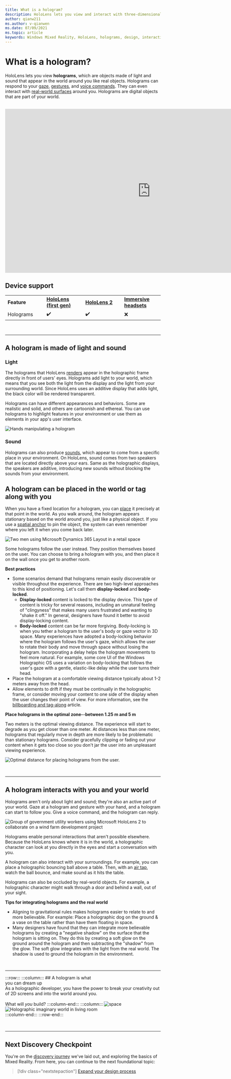 ```yaml
---
title: What is a hologram?
description: HoloLens lets you view and interact with three-dimensional holograms, objects made of light and sound that appear in the world around you.
author: qianw211
ms.author: v-qianwen
ms.date: 07/09/2021
ms.topic: article
keywords: Windows Mixed Reality, HoloLens, holograms, design, interaction, mixed reality headset, windows mixed reality headset, what is augmented reality
---
```


# What is a hologram?

HoloLens lets you view **holograms**, which are objects made of light and sound that appear in the world around you like real objects. Holograms can respond to your [gaze](../design/gaze-and-commit.md), [gestures](../design/gaze-and-commit.md#composite-gestures), and [voice commands](../design/voice-input.md). They can even interact with [real-world surfaces](../design/spatial-mapping.md) around you. Holograms are digital objects that are part of your world.

<br>

<iframe width="940" height="530" src="https://www.youtube.com/embed/MVXH5V8MVQo" frameborder="0" allow="accelerometer; autoplay; encrypted-media; gyroscope; picture-in-picture" allowfullscreen></iframe>

<br>

## Device support

<table>
    <colgroup>
    <col width="25%" />
    <col width="25%" />
    <col width="25%" />
    <col width="25%" />
    </colgroup>
    <tr>
        <td><strong>Feature</strong></td>
        <td><a href="/hololens/hololens1-hardware"><strong>HoloLens (first gen)</strong></a></td>
        <td><a href="/hololens/hololens2-hardware"><strong>HoloLens 2</strong></td>
        <td><a href="/windows/mixed-reality/enthusiast-guide/immersive-headset-hardware-details"><strong>Immersive headsets</strong></a></td>
    </tr>
     <tr>
        <td>Holograms</td>
        <td>✔️</td>
        <td>✔️</td>
        <td>❌</td>
    </tr>
</table>

<br>

---

## A hologram is made of light and sound

### Light

The holograms that HoloLens [renders](../develop/advanced-concepts/rendering-overview.md) appear in the holographic frame directly in front of users' eyes. Holograms add light to your world, which means that you see both the light from the display and the light from your surrounding world. Since HoloLens uses an additive display that adds light, the black color will be rendered transparent. 

Holograms can have different appearances and behaviors. Some are realistic and solid, and others are cartoonish and ethereal. You can use holograms to highlight features in your environment or use them as elements in your app's user interface.

![Hands manipulating a hologram](images/hologram-hands-940px.jpg)

### Sound

Holograms can also produce [sounds](../design/spatial-sound.md), which appear to come from a specific place in your environment. On HoloLens, sound comes from two speakers that are located directly above your ears. Same as the holographic displays, the speakers are additive, introducing new sounds without blocking the sounds from your environment.

## A hologram can be placed in the world or tag along with you

When you have a fixed location for a hologram, you can [place](../design/coordinate-systems.md) it precisely at that point in the world. As you walk around, the hologram appears stationary based on the world around you, just like a physical object. If you use a [spatial anchor](../design/coordinate-systems.md#spatial-anchors) to pin the object, the system can even remember where you left it when you come back later.

![Two men using Microsoft Dynamics 365 Layout in a retail space](images/HLS19_retailLayoutHologram_001-940px.jpg)

Some holograms follow the user instead. They position themselves based on the user. You can choose to bring a hologram with you, and then place it on the wall once you get to another room.

**Best practices**

* Some scenarios demand that holograms remain easily discoverable or visible throughout the experience. There are two high-level approaches to this kind of positioning. Let's call them **display-locked** and **body-locked**.
   * **Display-locked** content is locked to the display device. This type of content is tricky for several reasons, including an unnatural feeling of "clingyness" that makes many users frustrated and wanting to "shake it off." In general, designers have found it better to avoid display-locking content.
   * **Body-locked** content can be far more forgiving. Body-locking is when you tether a hologram to the user's body or gaze vector in 3D space. Many experiences have adopted a body-locking behavior where the hologram follows the user's gaze, which allows the user to rotate their body and move through space without losing the hologram. Incorporating a delay helps the hologram movements to feel more natural. For example, some core UI of the Windows Holographic OS uses a variation on body-locking that follows the user's gaze with a gentle, elastic-like delay while the user turns their head.
* Place the hologram at a comfortable viewing distance typically about 1-2 meters away from the head.
* Allow elements to drift if they must be continually in the holographic frame, or consider moving your content to one side of the display when the user changes their point of view. For more information, see the [billboarding and tag-along](../design/billboarding-and-tag-along.md) article.

**Place holograms in the optimal zone--between 1.25 m and 5 m**

Two meters is the optimal viewing distance. The experience will start to degrade as you get closer than one meter. At distances less than one meter, holograms that regularly move in depth are more likely to be problematic than stationary holograms. Consider gracefully clipping or fading out your content when it gets too close so you don't jar the user into an unpleasant viewing experience.

![Optimal distance for placing holograms from the user.](images/distanceguiderendering-950px.png)

<br>

---

## A hologram interacts with you and your world

Holograms aren't only about light and sound; they're also an active part of your world. Gaze at a hologram and gesture with your hand, and a hologram can start to follow you. Give a voice command, and the hologram can reply.

![Group of government utility workers using Microsoft HoloLens 2 to collaborate on a wind farm development project](images/HLS19_governmentUtilitiesHologram_001-940px.jpg)

Holograms enable personal interactions that aren't possible elsewhere. Because the HoloLens knows where it is in the world, a holographic character can look at you directly in the eyes and start a conversation with you.

A hologram can also interact with your surroundings. For example, you can place a holographic bouncing ball above a table. Then, with an [air tap](../design/gaze-and-commit.md#composite-gestures), watch the ball bounce, and make sound as it hits the table.

Holograms can also be occluded by real-world objects. For example, a holographic character might walk through a door and behind a wall, out of your sight.

**Tips for integrating holograms and the real world**

* Aligning to gravitational rules makes holograms easier to relate to and more believable. For example: Place a holographic dog on the ground & a vase on the table rather than have them floating in space.
* Many designers have found that they can integrate more believable holograms by creating a "negative shadow" on the surface that the hologram is sitting on. They do this by creating a soft glow on the ground around the hologram and then subtracting the "shadow" from the glow. The soft glow integrates with the light from the real world. The shadow is used to ground the hologram in the environment.

<br>

---

:::row:::
    :::column:::
        ## A hologram is what <br>you can dream up<br>
        As a holographic developer, you have the power to break your creativity out of 2D screens and into the world around you.<br><br>
        What will *you* build?
    :::column-end:::
        :::column:::
        ![space](images/spacer-20x582.png)<br>
       ![Holographic imaginary world in living room](images/designoverview.jpg)<br>
    :::column-end:::
:::row-end:::

<br>

---

## Next Discovery Checkpoint

You're on the [discovery journey](get-started-with-mr.md) we've laid out, and exploring the basics of Mixed Reality. From here, you can continue to the next foundational topic: 

> [!div class="nextstepaction"]
> [Expand your design process](case-study-expanding-the-design-process-for-mixed-reality.md)